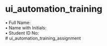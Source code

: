 # ui_automation_training
• Full Name: <br>
• Name with Initials: <br>
• Student ID No: <br># ui_automation_training_assignment
